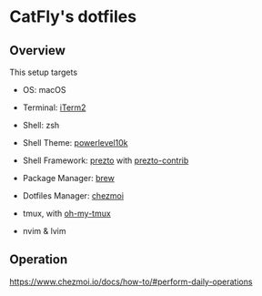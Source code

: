 # CatFly's dotfiles

## Overview

This setup targets

- OS: macOS
- Terminal: [iTerm2](https://iterm2.com)
- Shell: zsh
- Shell Theme: [powerlevel10k](https://github.com/romkatv/powerlevel10k)
- Shell Framework: [prezto](https://github.com/sorin-ionescu/prezto) with [prezto-contrib](https://github.com/belak/prezto-contrib)
- Package Manager: [brew](https://brew.sh)
- Dotfiles Manager: [chezmoi](https://github.com/twpayne/chezmoi)

- tmux, with [oh-my-tmux](https://github.com/gpakosz/.tmux)
- nvim & lvim

## Operation

<https://www.chezmoi.io/docs/how-to/#perform-daily-operations>
